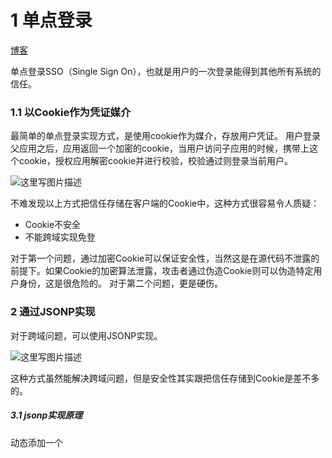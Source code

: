 # 1 单点登录

[博客](https://www.jianshu.com/p/613e44d4a464)

单点登录SSO（Single Sign  On），也就是用户的一次登录能得到其他所有系统的信任。

### 1.1 以Cookie作为凭证媒介

 最简单的单点登录实现方式，是使用cookie作为媒介，存放用户凭证。 
 用户登录父应用之后，应用返回一个加密的cookie，当用户访问子应用的时候，携带上这个cookie，授权应用解密cookie并进行校验，校验通过则登录当前用户。

![这里写图片描述](https://img-blog.csdn.net/20161123092035062)

不难发现以上方式把信任存储在客户端的Cookie中，这种方式很容易令人质疑：

- Cookie不安全
- 不能跨域实现免登

对于第一个问题，通过加密Cookie可以保证安全性，当然这是在源代码不泄露的前提下。如果Cookie的加密算法泄露，攻击者通过伪造Cookie则可以伪造特定用户身份，这是很危险的。 
 对于第二个问题，更是硬伤。



### 2 通过JSONP实现

 对于跨域问题，可以使用JSONP实现。 

![这里写图片描述](https://img-blog.csdn.net/20161123092145251)

这种方式虽然能解决跨域问题，但是安全性其实跟把信任存储到Cookie是差不多的。



##### 3.1 jsonp实现原理

动态添加一个<script>标签，script标签的src属性是没有跨域的限制的。 





### 3 通过页面重定向的方式 

 父应用提供一个GET方式的登录接口，用户通过子应用重定向连接的方式访问这个接口，如果用户还没有登录，则返回一个的登录页面，用户输入账号密码进行登录。如果用户已经登录了，则生成加密的Token，并且重定向到子应用提供的验证Token的接口，通过解密和校验之后，子应用登录当前用户。

![这里写图片描述](https://img-blog.csdn.net/20161123092255186)

这种方式较前面两种方式，接解决了上面两种方法暴露出来的安全性问题和跨域的问题，但是并没有前面两种方式方便。 
 安全与方便，本来就是一对矛盾。



### 4 使用独立登录系统 

 一般说来，大型应用会把授权的逻辑与用户信息的相关逻辑独立成一个应用，称为用户中心。 
 用户中心不处理业务逻辑，只是处理用户信息的管理以及授权给第三方应用。第三方应用需要登录的时候，则把用户的登录请求转发给用户中心进行处理，用户处理完毕返回凭证，第三方应用验证凭证，通过后就登录用户。

要点：

token是识别客户端身份的唯一标示，如果加密不够严密，被人伪造那就完蛋了。

采用何种方式加密才是安全可靠的呢？

可以采用`JWT + RSA非对称加密`

### 4.1 jwt

包括Header，Payload，Signature三部分。

流程：

- 1、用户登录
- 2、服务的认证，通过后根据secret生成token
- 3、将生成的token返回给浏览器
- 4、用户每次请求携带token
- 5、服务端利用公钥解读jwt签名，判断签名有效后，从Payload中获取用户信息
- 6、处理请求，返回响应结果

因为JWT签发的token中已经包含了用户的身份信息，并且每次请求都会携带，这样服务的就无需保存用户信息，甚至无需去数据库查询，完全符合了Rest的无状态规范。





### 4.2 RSA

![](./assets/2.6.png)

结合RSA的认证流程：

- 我们首先利用RSA生成公钥和私钥。私钥保存在授权中心，公钥保存在Zuul和各个信任的微服务
- 用户请求登录
- 授权中心校验，通过后用私钥对JWT的token进行签名加密
- 返回jwt给用户
- 用户携带JWT访问
- Zuul直接通过公钥解密JWT，进行验证，验证通过则放行
- 请求到达微服务，微服务直接用公钥解析JWT，获取用户信息，无需访问授权中心





# 2 HTTP是不保存状态的协议,如何保存用户状态

Cookie 和 Session都是用来跟踪浏览器用户身份的会话方式，但是两者的应用场景不太一样。

### 2.1 cookie

Cookie 一般用来保存用户信息 比如：

1. 一般的网站都会有保持登录也就是说下次你再访问网站的时候就不需要重新登录了，这是因为用户登录的时候我们可以存放了一个  Token 在 Cookie 中，下次登录的时候只需要根据 Token 值来查找用户即可(为了安全考虑，重新登录一般要将 Token  重写)；
2. 登录一次网站后访问网站其他页面不需要重新登录。



### 2.2 session

Session 的主要作用就是通过服务端记录用户的状态（session的本质就是cookie）,大部分情况下，我们都是通过在 Cookie 中附加一个 Session ID 来方式来跟踪。 

典型的场景是购物车，当你要添加商品到购物车的时候，系统不知道是哪个用户操作的，因为 HTTP 协议是无状态的。服务端给特定的用户创建特定的 Session 之后就可以标识这个用户并且跟踪这个用户了。



### 2.3  区别

1. cookie是存在于客户端的，而session是存在于服务器端的。因此cookie是可以关闭的，而session由于是存在于服务器端，所以是无法禁用关闭的，无论cookie工作与否，session都能正常工作。
2. 在存储的数据方面，session能够存储任意的java对象，而cookie只能存储string类型的对象。
3. cookie的存储限制了数据量，只允许4KB，而session是无限量的 
4. Cookie 存储在客户端中，而Session存储在服务器上，相对来说 Session 安全性更高。如果要在 Cookie 中存储一些敏感信息，不要直接写入 Cookie 中，最好能将 Cookie 信息加密然后使用到的时候再去服务器端解密。



### 2.4 如果单点登录Cookie 被禁用怎么办

单点登录的原理是后端生成一个 session ID，然后设置到 cookie，后面的所有请求浏览器都会带上 cookie，  然后服务端从 cookie 里获取 session ID，再查询到用户信息。所以，保持登录的关键不是 cookie，而是通过  cookie 保存和传输的 session ID，其本质是能获取用户信息的数据。除了 cookie，还通常使用 HTTP 请求头来传  输。但是这个请求头浏览器不会像 cookie 一样自动携带，需要手工处理。 

最常用的就是利用 URL 重写把 Session ID 直接附加在URL路径的后面。 





# 3 URI和URL的区别

* URI = Universal Resource Identifier 统一资源标志符，用来标识抽象或物理资源的一个紧凑字符串。
* URL = Universal Resource Locator 统一资源定位符，一种定位资源的主要访问机制的字符串，一个标准的URL必须包括：protocol、host、port、path、parameter、anchor。
* URN = Universal Resource Name 统一资源名称，通过特定命名空间中的唯一名称或ID来标识资源。

URI和URL都定义了资源是什么，但URL还定义了该如何访问资源。 URL是一种具体的URI，它是URI的一个子集，它不仅唯一标识资源，而且还提供了定位该资源的信息。URI 是一种语义上的抽象概念，可以是绝对的，也可以是相对的，而URL则必须提供足够的信息来定位，是绝对的。 



**示例：**

request.getRequestURI() 返回值类似：/xuejava/requestdemo.jsp  

 request.getRequestURL() 返回值类似：<http://localhost:8080/xuejava/requestdemo.jsp> 

**所以说URI更像一个人的名片，而URL是这个人的名片+地址。**





# 4 HTTPS 

[][https://blog.csdn.net/hherima/article/details/52469267]

[HTTPS协议详解(一)：HTTPS基础知识](http://blog.csdn.net/hherima/article/details/52469267)  

[HTTPS协议详解(二)：TLS/SSL工作原理](http://blog.csdn.net/hherima/article/details/52469360) 

[HTTPS协议详解(四)：TLS/SSL握手过程](http://blog.csdn.net/hherima/article/details/52469674)

[HTTPS协议详解(五)：HTTPS性能与优化](http://blog.csdn.net/hherima/article/details/52469787) 



## 4.1 基础知识

TLS/SSL全称安全传输层协议Transport Layer Security, 是介于TCP和HTTP之间的一层安全协议，不影响原有的TCP协议和HTTP协议，所以使用HTTPS基本上不需要对HTTP页面进行太多的改造。
![](./assets/2.1.png)



##### 4.1.1 什么是HTTPS

HTTPS是在HTTP上建立SSL加密层，并对传输数据进行加密，是HTTP协议的安全版。HTTPS主要作用是：
（1）对数据进行加密，并建立一个信息安全通道，来保证传输过程中的数据安全;
（2）对网站服务器进行真实身份认证。

##### 4.1.2 什么是HTTP

​    HTTP是互联网上应用最为广泛的一种网络协议，是一个客户端和服务器端请求和应答的标准(TCP)，用于从WWW服务器传输超文本到本地浏览器的传输协议。HTTP是采用明文形式进行数据传输，极易被不法份子窃取和篡改。

##### 4.1.3 HTTPS和HTTP的区别是什么

![](./assets/2.2.png)

1. HTTPS是加密传输协议，HTTP是明文传输协议;
2. HTTPS需要用到SSL证书，而HTTP不用;
3. HTTPS比HTTP更加安全，对搜索引擎更友好，利于SEO【参考：（1）为保护用户隐私安全,谷歌优先索引HTTPS网页、（2）百度开放收录https站点，https全网化势不可挡】;
4. HTTPS标准端口443，HTTP标准端口80;
5.  HTTPS基于传输层，HTTP基于应用层;
6.  HTTPS在浏览器显示绿色安全锁，HTTP没有显示;

​    总的来说HTTPS比HTTP更加安全，能够有效的保护网站用户的隐私信息安全，这也是为什么现在的HTTPS网站越来越多。





## 4.2 TLS/SSL工作原理

[博客](https://www.cnblogs.com/chenming-1998/p/11776204.html)

TLS/SSL的功能实现主要依赖于三类基本算法：散列函数 Hash、对称加密和非对称加密，其利用非对称加密实现身份认证和密钥协商，对称加密算法采用协商的密钥对数据加密，基于散列函数验证信息的完整性。   

![](./assets/2.3.png)

**散列函数Hash**

​    常见的有 MD5、SHA1、SHA256，该类函数特点是函数单向不可逆、对输入非常敏感、输出长度固定，针对数据的任何修改都会改变散列函数的结果，用于防止信息篡改并验证数据的完整性;
    在信息传输过程中，散列函数不能单独实现信息防篡改，因为明文传输，中间人可以修改信息之后重新计算信息摘要，因此需要对传输的信息以及信息摘要进行加密;

**对称加密**

​    常见的有 AES-CBC、DES、3DES、AES-GCM等，相同的密钥可以用于信息的加密和解密，掌握密钥才能获取信息，能够防止信息窃听，通信方式是1对1;
    对称加密的优势是信息传输1对1，需要共享相同的密码，密码的安全是保证信息安全的基础，服务器和 N 个客户端通信，需要维持 N 个密码记录，且缺少修改密码的机制;

 **非对称加密**

​    即常见的 RSA 算法，还包括 ECC、DH 等算法，算法特点是，密钥成对出现，一般称为公钥(公开)和私钥(保密)，公钥加密的信息只能私钥解开，私钥加密的信息只能公钥解开。因此掌握公钥的不同客户端之间不能互相解密信息，只能和掌握私钥的服务器进行加密通信，服务器可以实现1对多的通信，客户端也可以用来验证掌握私钥的服务器身份。
    非对称加密的特点是信息传输1对多，服务器只需要维持一个私钥就能够和多个客户端进行加密通信，但服务器发出的信息能够被所有的客户端解密，且该算法的计算复杂，加密速度慢。
    结合三类算法的特点，TLS的基本工作方式是，客户端使用非对称加密与服务器进行通信，实现身份验证并协商对称加密使用的密钥，然后对称加密算法采用协商密钥对信息以及信息摘要进行加密通信，不同的节点之间采用的对称密钥不同，从而可以保证信息只能通信双方获取



## 4.3 CA证书的申请及其使用过程

上面客户端使用HTTPS与服务器通信中使用到了CA认证，这里可能大家会问为什么不直接使用非对称加密的形式直接进行.

非对称加密的优点：

非对称加密采用公有密匙和私有密匙的方式，解决了http中消息保密性问题，而且使得私有密匙泄露的风险降低。

因为公匙加密的消息只有对应的私匙才能解开，所以较大程度上保证了消息的来源性以及消息的准确性和完整性。

非对称加密的缺点：

非对称加密时需要使用到接收方的公匙对消息进行加密，但是公匙不是保密的，任何人都可以拿到，中间人也可以。那么中间人可以做两件事，第一件是中间人可以在客户端与服务器交换公匙的时候，将客户端的公匙替换成自己的。这样服务器拿到的公匙将不是客户端的，而是中间人的。服务器也无法判断公匙来源的正确性。第二件是中间人可以不替换公匙，但是他可以截获客户端发来的消息，然后篡改，然后用服务器的公匙加密再发往服务器，服务器将收到错误的消息。

非对称加密的性能相对对称加密来说会慢上几倍甚至几百倍，比较消耗系统资源。正是因为如此，https将两种加密结合了起来。



**为了应对上面非对称加密带来的问题，我们就引入了数字证书与数字签名:**

故CA认证介入我们的HTTPS连接的过程如下：

1、服务器拥有自己的私钥与公钥

2、服务器将公钥交给CA认证机构，请求给予一份数字证书

3、CA认证机构生成数字证书，并颁发给服务器

4、服务器将带有公钥信息的数字证书发给客户端

5、进入客户端生成对称密钥再进行对接的过程......






## 4.4 TLS/SSL握手过程

SSL：（Secure Socket Layer，安全套接字层），位于可靠的面向连接的网络层协议和应用层协议之间的一种协议层。SSL通过互相认证、使用数字签名确保完整性、使用加密确保私密性，以实现客户端和服务器之间的安全通讯。该协议由两层组成：SSL记录协议和SSL握手协议。

TLS：(Transport Layer Security，传输层安全协议)，用于两个应用程序之间提供保密性和数据完整性。该协议由两层组成：TLS记录协议和TLS握手协议。






## 4.5 HTTPS性能与优化

https缺点:

（1）HTTPS协议握手阶段比较费时，会使页面的加载时间延长近50%，增加10%到20%的耗电；

（2）HTTPS连接缓存不如HTTP高效，会增加数据开销和功耗，甚至已有的安全措施也会因此而受到影响；

（3）SSL证书需要钱，功能越强大的证书费用越高，个人网站、小网站没有必要一般不会用。

（4）SSL证书通常需要绑定IP，不能在同一IP上绑定多个域名，IPv4资源不可能支撑这个消耗。

（5）HTTPS协议的加密范围也比较有限，在黑客攻击、拒绝服务攻击、服务器劫持等方面几乎起不到什么作用。最关键的，SSL证书的信用链体系并不安全，特别是在某些国家可以控制CA根证书的情况下，中间人攻击一样可行。




>  见博客





# 5 HTTP长连接和短连接

[博客](https://www.cnblogs.com/gotodsp/p/6366163.html)

## 5.1 HTTP协议与TCP/IP协议的关系

HTTP的长连接和短连接本质上是TCP长连接和短连接。HTTP属于应用层协议，在传输层使用TCP协议，在网络层使用IP协议。  IP协议主要解决网络路由和寻址问题，TCP协议主要解决如何在IP层之上可靠地传递数据包，使得网络上接收端收到发送端所发出的所有包，并且顺序与发送顺序一致。TCP协议是可靠的、面向连接的。



## 5.2 什么是长连接、短连接？

在HTTP/1.0中默认使用短连接。也就是说，客户端和服务器每进行一次HTTP操作，就建立一次连接，任务结束就中断连接。当客户端浏览器访问的某个HTML或其他类型的Web页中包含有其他的Web资源（如JavaScript文件、图像文件、CSS文件等），每遇到这样一个Web资源，浏览器就会重新建立一个HTTP会话。

而从HTTP/1.1起，默认使用长连接，用以保持连接特性。使用长连接的HTTP协议，会在响应头加入这行代码：

> Connection:keep-alive

在使用长连接的情况下，当一个网页打开完成后，客户端和服务器之间用于传输HTTP数据的TCP连接不会关闭，客户端再次访问这个服务器时，会继续使用这一条已经建立的连接。Keep-Alive不会永久保持连接，它有一个保持时间，可以在不同的服务器软件（如Apache）中设定这个时间。实现长连接需要客户端和服务端都支持长连接。



## 5.3 长连接和短连接的优点和缺点

**长连接：**

- 优点：可以省去较多的TCP建立和关闭的操作，减少浪费，节约时间。对于频繁请求资源的客户端适合使用长连接。
- 缺点：在长连接的应用场景下，client端一般不会主动关闭连接，当client与server之间的连接一直不关闭，随着客户端连接越来越多，server会保持过多连接。这时候server端需要采取一些策略，如关闭一些长时间没有请求发生的连接，这样可以避免一些恶意连接导致server端服务受损；如果条件允许则可以限制每个客户端的最大长连接数，这样可以完全避免恶意的客户端拖垮整体后端服务。

**短连接：**

- 优点：对于服务器来说管理较为简单，存在的连接都是有用的连接，不需要额外的控制手段。
- 缺点：每个TCP连接都需要三步握手，这需要时间，如果每个操作都是先连接，再操作的话那么处理速度会降低很多。如果客户请求频繁，将在TCP的建立和关闭操作上浪费较多时间和带宽。





## 5.4 应用场景

**长连接**多用于操作频繁，点对点的通讯，而且连接数不能太多情况。例如：数据库的连接用长连接，  如果用短连接频繁的通信会造成socket错误，而且频繁的socket 创建也是对资源的浪费。 

**短链接**：一般用于像WEB网站的http服务，因为长连接对于服务端来说会耗费一定的资源，而像WEB网站这么频繁的成千上万甚至上亿客户端的连接用短连接会更省一些资源，如果用长连接，而且同时有成千上万的用户，如果每个用户都占用一个连接的话，那可想而知吧。所以并发量大，但每个用户无需频繁操作情况下需用短连好。





# 6 HTTP 1.0和HTTP 1.1的主要区别



HTTP1.1也是当前使用最为广泛的HTTP协议。 主要区别主要体现在：

1. **长连接** : **在HTTP/1.0中，默认使用的是短连接**，也就是说每次请求都要重新建立一次连接。HTTP 是基于TCP/IP协议的,每一次建立或者断开连接都需要三次握手四次挥手的开销，如果每次请求都要这样的话，开销会比较大。因此最好能维持一个长连接，可以用个长连接来发多个请求。**HTTP 1.1起，默认使用长连接** ,默认开启Connection： keep-alive。 **HTTP/1.1的持续连接有非流水线方式和流水线方式** 。流水线方式是客户在收到HTTP的响应报文之前就能接着发送新的请求报文。与之相对应的非流水线方式是客户在收到前一个响应后才能发送下一个请求。
2. **http1.1使用多个TCP链接**：

浏览器的开发时不会这么笨，浏览器允许我们打开N个TCP链接（大多说浏览器是6个TCP链接，这个数字越大，客户端和服务器的资源占用越多，这个数据也只是感觉安全的数字而已）。
带来的好处：

1. 客户端可以并行发送最多 N个请求；
2. 服务器可以并行处理最多 N个请求；
3. 第一次往返可以发送的累计分组数量（TCP cwnd）增长为原来的 N 倍。
  代价：
  1.更多的套接字会占用客户端、服务器以及代理的资源，包括内存缓冲区和 CPU时钟周期；
  2.并行 TCP 流之间竞争共享的带宽；
  3.由于处理多个套接字，实现复杂性更高；
  4.即使并行 TCP 流，应用的并行能力也受限制。

因此使用多个TCP链接只是权宜之计，后续的http 2.0支持多路复用，很好的解决了上述问题。

3. **错误状态响应码** :在HTTP1.1中新增了24个错误状态响应码，如409（Conflict）表示请求的资源与资源的当前状态发生冲突；410（Gone）表示服务器上的某个资源被永久性的删除。
4. **http的header的优化**：
   目前所有的header请求都是以没有经过压缩的纯文本的形式发送（通常会有600`1000字节），而通常使用的http请求body却很少（10~200字节），和header相比，显得很少，特别是在使用了cookie之后，这样的矛盾就更加突出，因此要减少header的数据。
5. **缓存处理**  :在HTTP1.0中主要使用header里的If-Modified-Since,Expires来做为缓存判断的标准，HTTP1.1则引入了更多的缓存控制策略例如Entity  tag，If-Unmodified-Since, If-Match, If-None-Match等更多可供选择的缓存头来控制缓存策略。
6. **带宽优化及网络连接的使用**   :HTTP1.0中，存在一些浪费带宽的现象，例如客户端只是需要某个对象的一部分，而服务器却将整个对象送过来了，并且不支持断点续传功能，HTTP1.1则在请求头引入了range头域，它允许只请求资源的某个部分，即返回码是206（Partial  Content），这样就方便了开发者自由的选择以便于充分利用带宽和连接。







# 7 在浏览器中输入url地址 ->> 显示主页的过程

**总体来说分为以下几个过程:**

1. DNS解析
2. TCP连接
3. 发送HTTP请求
4. 服务器处理请求并返回HTTP报文
5. 浏览器解析渲染页面
6. 连接结束



**DNS解析：将域名解析为ip地址**

1. 主机先向本地域名服务器进行递归查询
2. 本地域名服务器向一个根域名服务器进行查询
3. 根域名服务器告诉本地域名服务器，下一次应该查询的顶级域名服务器的IP地址
4. 本地域名服务器向顶级域名服务器进行查询
5. 顶级域名服务器告诉本地域名服务器，下一步查询权限服务器的IP地址
6. 本地域名服务器向权限服务器进行查询
7. 权限服务器告诉本地域名服务器所查询的主机的IP地址
8. 本地域名服务器最后把查询结果告诉主机 

（DNS缓存+DNS负载均衡）



**TCP连接：**

三次握手



**HTTPS协议：SSL和TLS加密**



**发送HTTP请求：**

请求报文

响应报文

渲染到浏览器上

[具体-博客](https://segmentfault.com/a/1190000006879700)





# 8 各种协议与HTTP协议之间的关系

[超级好的一篇博客，总结了ip/tcp协议簇](https://developer.51cto.com/art/201906/597961.htm#topx)

![](./assets/2.5.png)







# （明天再看）9 CLOSE_WAIT状态的原因与解决方法 

https://blog.csdn.net/libaineu2004/article/details/78886182   